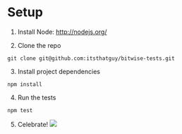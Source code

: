 # Setup

1. Install Node: http://nodejs.org/

2. Clone the repo
```
git clone git@github.com:itsthatguy/bitwise-tests.git
```

3. Install project dependencies
```
npm install
```

4. Run the tests
```
npm test
```

5. Celebrate!
![](http://media1.giphy.com/media/YTbZzCkRQCEJa/giphy.gif)

